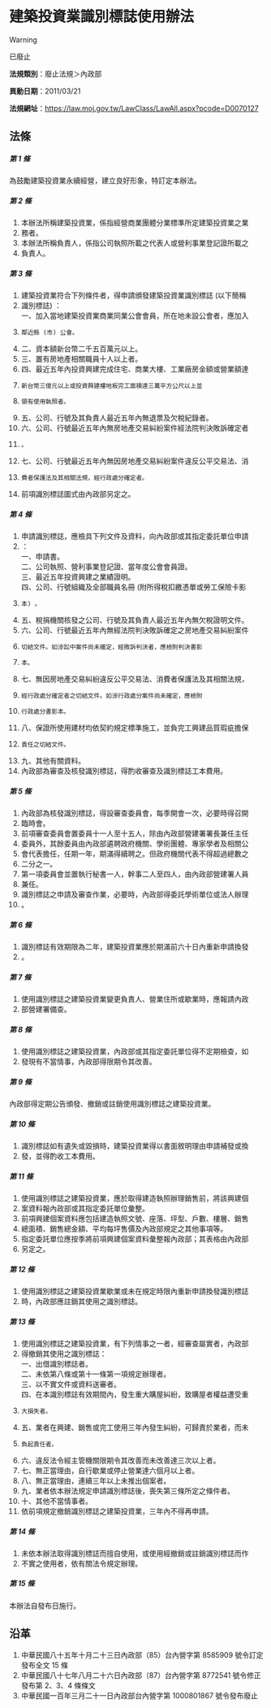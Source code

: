 # 建築投資業識別標誌使用辦法
> [!WARNING]
> 已廢止

**法規類別**：廢止法規＞內政部

**異動日期**：2011/03/21  

**法規網址**：https://law.moj.gov.tw/LawClass/LawAll.aspx?pcode=D0070127



## 法條
##### 第 1 條
為鼓勵建築投資業永續經營，建立良好形象，特訂定本辦法。

##### 第 2 條
1. 本辦法所稱建築投資業，係指經營商業團體分業標準所定建築投資業之業
1. 務者。
1. 本辦法所稱負責人，係指公司執照所載之代表人或營利事業登記證所載之
1. 負責人。

##### 第 3 條
1. 建築投資業符合下列條件者，得申請頒發建築投資業識別標誌 (以下簡稱
1. 識別標誌) ：  
一、加入當地建築投資業商業同業公會會員，所在地未設公會者，應加入
1.     鄰近縣 (市) 公會。
1. 二、資本額新台幣二千五百萬元以上。
1. 三、置有房地產相關職員十人以上者。
1. 四、最近五年內投資興建完成住宅、商業大樓、工業廠房金額或營業額達
1.     新台幣三億元以上或投資興建樓地板完工面積達三萬平方公尺以上並
1.     領有使用執照者。
1. 五、公司、行號及其負責人最近五年內無退票及欠稅紀錄者。
1. 六、公司、行號最近五年內無房地產交易糾紛案件經法院判決敗訴確定者
1.     。
1. 七、公司、行號最近五年內無因房地產交易糾紛案件違反公平交易法、消
1.     費者保護法及其相關法規，經行政處分確定者。
1. 前項識別標誌圖式由內政部另定之。

##### 第 4 條
1. 申請識別標誌，應檢具下列文件及資料，向內政部或其指定委託單位申請
1. ：  
一、申請書。  
二、公司執照、營利事業登記證、當年度公會會員證。  
三、最近五年投資興建之業績證明。  
四、公司、行號組織及全部職員名冊 (附所得稅扣繳憑單或勞工保險卡影
1.     本) 。
1. 五、稅捐機關核發之公司、行號及其負責人最近五年內無欠稅證明文件。
1. 六、公司、行號最近五年內無經法院判決敗訴確定之房地產交易糾紛案件
1.     切結文件。如涉訟中案件尚未確定，經敗訴判決者，應檢附判決書影
1.     本。
1. 七、無因房地產交易糾紛違反公平交易法、消費者保護法及其相關法規，
1.     經行政處分確定者之切結文件。如涉行政處分案件尚未確定，應檢附
1.     行政處分書影本。
1. 八、保證所使用建材均依契約規定標準施工，並負完工興建品質瑕疵擔保
1.     責任之切結文件。
1. 九、其他有關資料。
1. 內政部為審查及核發識別標誌，得酌收審查及識別標誌工本費用。

##### 第 5 條
1. 內政部為核發識別標誌，得設審查委員會，每季開會一次，必要時得召開
1. 臨時會。
1. 前項審查委員會置委員十一人至十五人，除由內政部營建署署長兼任主任
1. 委員外，其餘委員由內政部遴聘政府機關、學術團體、專家學者及相關公
1. 會代表擔任，任期一年，期滿得續聘之。但政府機關代表不得超過總數之
1. 二分之一。
1. 第一項委員會並置執行秘書一人，幹事二人至四人，由內政部營建署人員
1. 兼任。
1. 識別標誌之申請及審查作業，必要時，內政部得委託學術單位或法人辦理
1. 。

##### 第 6 條
1. 識別標誌有效期限為二年，建築投資業應於期滿前六十日內重新申請換發
1. 。

##### 第 7 條
1. 使用識別標誌之建築投資業變更負責人、營業住所或歇業時，應報請內政
1. 部營建署備查。

##### 第 8 條
1. 使用識別標誌之建築投資業，內政部或其指定委託單位得不定期檢查，如
1. 發現有不當情事，內政部得限期令其改善。

##### 第 9 條
內政部得定期公告頒發、撤銷或註銷使用識別標誌之建築投資業。

##### 第 10 條
1. 識別標誌如有遺失或毀損時，建築投資業得以書面敘明理由申請補發或換
1. 發，並得酌收工本費用。

##### 第 11 條
1. 使用識別標誌之建築投資業，應於取得建造執照辦理銷售前，將該興建個
1. 案資料報內政部或其指定委託單位彙整。
1. 前項興建個案資料應包括建造執照文號、座落、坪型、戶數、樓層、銷售
1. 總面積、銷售總金額、平均每坪售價及內政部規定之其他事項等。
1. 指定委託單位應按季將前項興建個案資料彙整報內政部；其表格由內政部
1. 另定之。

##### 第 12 條
1. 使用識別標誌之建築投資業歇業或未在規定時限內重新申請換發識別標誌
1. 時，內政部應註銷其使用之識別標誌。

##### 第 13 條
1. 使用識別標誌之建築投資業，有下列情事之一者，經審查屬實者，內政部
1. 得撤銷其使用之識別標誌：  
一、出借識別標誌者。  
二、未依第八條或第十一條第一項規定辦理者。  
三、以不實文件或資料送審者。  
四、在本識別標誌有效期間內，發生重大購屋糾紛，致購屋者權益遭受重
1.     大損失者。
1. 五、業者在興建、銷售或完工使用三年內發生糾紛，可歸責於業者，而未
1.     負起責任者。
1. 六、違反法令經主管機關限期令其改善而未改善達三次以上者。
1. 七、無正當理由，自行歇業或停止營業達六個月以上者。
1. 八、無正當理由，連續三年以上未推出個案者。
1. 九、業者依本辦法規定申請識別標誌後，喪失第三條所定之條件者。
1. 十、其他不當情事者。
1. 依前項規定撤銷識別標誌之建築投資業，三年內不得再申請。

##### 第 14 條
1. 未依本辦法取得識別標誌而擅自使用，或使用經撤銷或註銷識別標誌而作
1. 不實之使用者，依有關法令規定辦理。

##### 第 15 條
本辦法自發布日施行。

## 沿革
1. 中華民國八十五年十月二十三日內政部（85）台內營字第 8585909  號令訂定發布全文 15 條
1. 中華民國八十七年八月二十六日內政部（87）台內營字第 8772541  號令修正發布第 2、3、4  條條文
1. 中華民國一百年三月二十一日內政部台內營字第 1000801867 號令發布廢止

